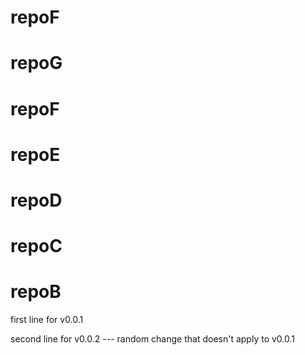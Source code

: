 # repoF
# repoG
# repoF
# repoE
# repoD
# repoC
# repoB

first line for v0.0.1

second line for v0.0.2 --- random change that doesn't apply to v0.0.1

